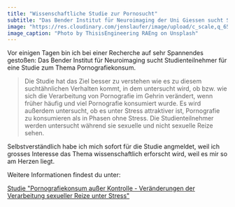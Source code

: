 ```yaml
---
title: "Wissenschaftliche Studie zur Pornosucht"
subtitle: "Das Bender Institut für Neuroimaging der Uni Giessen sucht Studienteilnehmer zum Thema Pornografiekonsum"
image: "https://res.cloudinary.com/jenslaufer/image/upload/c_scale,q_65,w_800/v1584428991/thisisengineering-raeng-vGA1ei1yxos-unsplash.jpg"
image_caption: "Photo by ThisisEngineering RAEng on Unsplash"
---
```


Vor einigen Tagen bin ich bei einer Recherche auf sehr Spannendes gestoßen: Das Bender Institut für Neuroimaging sucht Studienteilnehmer für eine Studie zum Thema Pornografiekonsum.

> Die Studie hat das Ziel besser zu verstehen wie es zu diesem suchtähnlichen Verhalten kommt, in dem untersucht wird, ob bzw. wie sich die Verarbeitung von Pornografie im Gehrin verändert, wenn früher häufig und viel Pornografie konsumiert wurde. Es wird außerdem untersucht, ob es unter Stress attraktiver ist, Pornografie zu konsumieren als in Phasen ohne Stress.
Die Studienteilnehmer werden untersucht während sie sexuelle und nicht sexuelle Reize sehen.

Selbstverständlich habe ich mich sofort für die Studie angmeldet, weil ich grosses Interesse das Thema wissenschaftlich erforscht wird, weil es mir so am Herzen liegt.



Weitere Informationen findest du unter:

[Studie "Pornografiekonsum außer Kontrolle - Veränderungen der Verarbeitung sexueller Reize unter Stress"](https://www.uni-giessen.de/fbz/fb06/psychologie/abt/psychologie/psychotherapie/pornstudies/studienteilnehmer)
